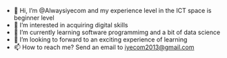 - 👋 Hi, I’m @Alwaysiyecom and my experience level in the ICT space is beginner level
- 👀 I’m interested in acquiring digital skills 
- 🌱 I’m currently learning software programmimg and a bit of data science
- 💞️ I’m looking to forward to an exciting experience of learning
- 📫 How to reach me? Send an email to iyecom2013@gmail.com 


